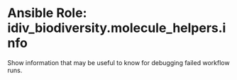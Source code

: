 Ansible Role: idiv_biodiversity.molecule_helpers.info
=====================================================

Show information that may be useful to know for debugging failed workflow runs.

